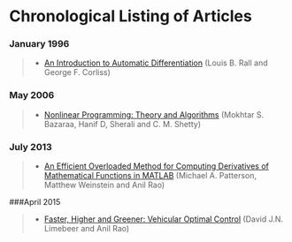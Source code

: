 # Chronological Listing of Articles

### January 1996

> - [An Introduction to Automatic
     Differentiation](./an_introduction_to_automatic_differentiation/an_introduction_to_auto_diff_main.html)
     (Louis B. Rall and George F. Corliss)

### May 2006

> - [Nonlinear Programming: Theory and
    Algorithms](./nonlinear_programming_theory_and_algorithms/nonlinear_programming_theory_and_algo_main.html)
    (Mokhtar S.  Bazaraa, Hanif D, Sherali and C. M. Shetty)

### July 2013

> - [An Efficient Overloaded Method for Computing Derivatives of Mathematical
    Functions in
    MATLAB](./an_efficient_overloaded_method_for_computing_derivatives_of_mathematical_functions_in_matlab/efficient_overloaded_method_main.html)
    (Michael A. Patterson, Matthew Weinstein and Anil Rao)

###April 2015

> - [Faster, Higher and Greener: Vehicular Optimal
    Control](./faster_higher_greener/faster_higher_greener_main.html)
    (David J.N. Limebeer and Anil Rao)
